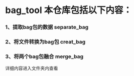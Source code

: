 # bag_tool  本仓库包括以下内容：
###  1、提取bag包的数据  separate_bag

###  2、将文件转换为bag包  creat_bag

###  3、将两个bag包融合  merge_bag


详细内容进入文件夹内查看

